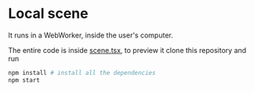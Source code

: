 # Local scene

It runs in a WebWorker, inside the user's computer.

The entire code is inside [scene.tsx](scene.tsx), to preview it clone this repository and run

```bash
npm install # install all the dependencies
npm start
```
